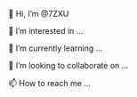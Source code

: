 👋 Hi, I’m @7ZXU

👀 I’m interested in ...

🌱 I’m currently learning ...

💞️ I’m looking to collaborate on ...

📫 How to reach me ...

<!---
7ZXU/7ZXU is a ✨ special ✨ repository because its `README.md` (this file) appears on your GitHub profile.
You can click the Preview link to take a look at your changes.
--->
